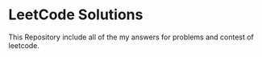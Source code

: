 # LeetCode Solutions
This Repository include all of the my answers for problems and  contest of leetcode.
